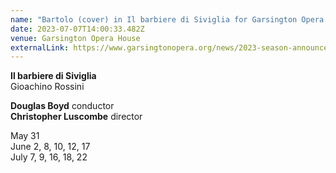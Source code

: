 ```yaml
---
name: "Bartolo (cover) in Il barbiere di Siviglia for Garsington Opera "
date: 2023-07-07T14:00:33.482Z
venue: Garsington Opera House
externalLink: https://www.garsingtonopera.org/news/2023-season-announced
---
```

**Il barbiere di Siviglia**\
Gioachino Rossini

**Douglas Boyd** conductor\
**Christopher Luscombe** director

May 31\
June 2, 8, 10, 12, 17\
July 7, 9, 16, 18, 22